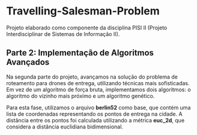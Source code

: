 # Travelling-Salesman-Problem
 
Projeto elaborado como componente da disciplina PISI II (Projeto Interdisciplinar de Sistemas de Informação II).

## Parte 2: Implementação de Algoritmos Avançados

Na segunda parte do projeto, avançamos na solução do problema de roteamento para drones de entrega, utilizando técnicas mais sofisticadas. Em vez de um algoritmo de força bruta, implementamos dois algoritmos: o algoritmo do vizinho mais próximo e um algoritmo genético.

Para esta fase, utilizamos o arquivo **berlin52** como base, que contém uma lista de coordenadas representando os pontos de entrega na cidade. A distância entre os pontos foi calculada utilizando a métrica **euc_2d**, que considera a distância euclidiana bidimensional.
